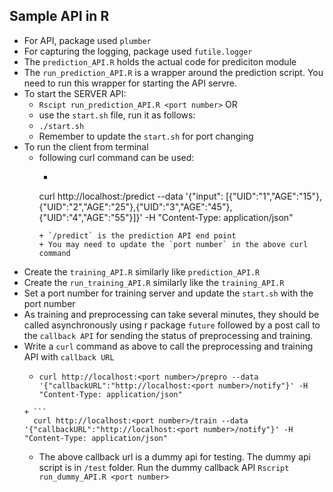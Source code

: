 ## Sample API in R
+ For API, package used `plumber`
+ For capturing the logging, package used `futile.logger`
+ The `prediction_API.R` holds the actual code for prediciton module
+ The `run_prediction_API.R` is a wrapper around the prediction script. You need to run this wrapper for starting the API servre.
+ To start the SERVER API:
  + `Rscipt run_prediction_API.R <port number>` OR
  + use the `start.sh` file, run it as follows:
   + `./start.sh`
   + Remember to update the `start.sh` for port changing
+ To run the client from terminal
  + following curl command can be used:
    + ```
	curl http://localhost:<port number>/predict --data '{"input": [{"UID":"1","AGE":"15"},{"UID":"2","AGE":"25"},{"UID":"3","AGE":"45"},{"UID":"4","AGE":"55"}]}' -H "Content-Type: application/json"
	```
	+ `/predict` is the prediction API end point
	+ You may need to update the `port number` in the above curl command
+ Create the `training_API.R` similarly like `prediction_API.R` 
+ Create the `run_training_API.R` similarly like the `training_API.R`
+ Set a port number for training server and update the `start.sh` with the port number
+ As training and preprocessing can take several minutes, they should be called asynchronously using r package `future` followed by a post call to the `callback API` for sending the status of preprocessing and training.
+ Write a `curl` command as above to call the preprocessing and training API with `callback URL`
  + ```
	curl http://localhost:<port number>/prepro --data '{"callbackURL":"http://localhost:<port number>/notify"}' -H "Content-Type: application/json"
  ```
  + ```
	curl http://localhost:<port number>/train --data '{"callbackURL":"http://localhost:<port number>/notify"}' -H "Content-Type: application/json"
  ```
  + The above callback url is a dummy api for testing. The dummy api script is in `/test` folder. Run the dummy callback API `Rscript run_dummy_API.R <port number>`
